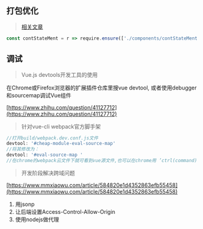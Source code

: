 
## 打包优化
>[相关文章](https://my.oschina.net/sunshineS/blog/1583563)

```js
const contStateMent = r => require.ensure(['./components/contStateMent.vue'], () => r(require('./components/contStateMent.vue')));
```


## 调试

> Vue.js devtools开发工具的使用

在Chrome或Firefox浏览器的扩展插件仓库里搜vue devtool,
或者使用debugger和sourcemap调试Vue组件

[https://www.zhihu.com/question/41127712](https://www.zhihu.com/question/41127712)

> 针对vue-cli webpack官方脚手架
```js
//打开build/webpack.dev.conf.js文件
devtool: '#cheap-module-eval-source-map'
//将其修改为：
devtool: '#eval-source-map '
//在chrome的webpack云文件下就可看到vue源文件,也可以在chrome用 ’ctrl(command) + p‘，输入文件名搜索
```
> 开发阶段解决跨域问题

[https://www.mmxiaowu.com/article/584820e1d4352863efb55458](https://www.mmxiaowu.com/article/584820e1d4352863efb55458)
  1. 用jsonp
  2. 让后端设置Access-Control-Allow-Origin
  3. 使用nodejs做代理